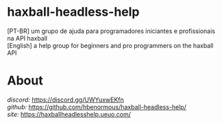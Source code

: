 # haxball-headless-help
[PT-BR] um grupo de ajuda para programadores iniciantes e profissionais na API haxball <br>
[English] a help group for beginners and pro programmers on the haxball API

# About
*discord:* https://discord.gg/UWYuxwEKfn <br>
*github:* https://github.com/hbenormous/haxball-headless-help/ <br>
*site:* https://haxballheadlesshelp.ueuo.com/
